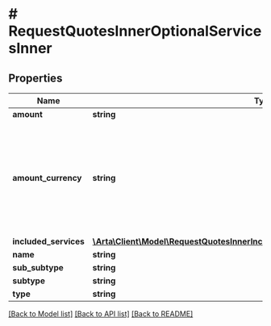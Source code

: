 # # RequestQuotesInnerOptionalServicesInner

## Properties

Name | Type | Description | Notes
------------ | ------------- | ------------- | -------------
**amount** | **string** |  | [optional]
**amount_currency** | **string** | ISO 4217 three-letter alphabetic currency code. Options are defined in the Currencies metadata endpoint | [optional] [default to 'USD']
**included_services** | [**\Arta\Client\Model\RequestQuotesInnerIncludedServicesInnerIncludedServicesInner[]**](RequestQuotesInnerIncludedServicesInnerIncludedServicesInner.md) |  | [optional]
**name** | **string** |  | [optional]
**sub_subtype** | **string** |  | [optional]
**subtype** | **string** |  | [optional]
**type** | **string** |  | [optional]

[[Back to Model list]](../../README.md#models) [[Back to API list]](../../README.md#endpoints) [[Back to README]](../../README.md)
